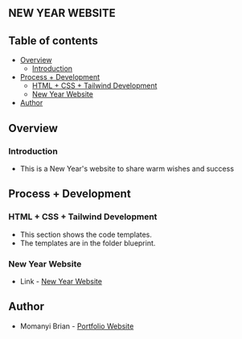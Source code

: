 ## NEW YEAR WEBSITE

## Table of contents

- [Overview](#overview)
    - [Introduction](#introduction)
- [Process + Development](#process-+-development)
    - [HTML + CSS + Tailwind Development](#html-+-css+-tailwind-development)
    - [New Year Website](#new-year-website)
- [Author](#author)

## Overview

### Introduction
- This is a New Year's website to share warm wishes and success

## Process + Development

### HTML + CSS + Tailwind Development
- This section shows the code templates.
- The templates are in the folder blueprint.

### New Year Website
- Link - [New Year Website](https://new-year-ruddy.vercel.app/)

## Author

- Momanyi Brian - [Portfolio Website](https://momanyi-brian-portfolio.vercel.app)